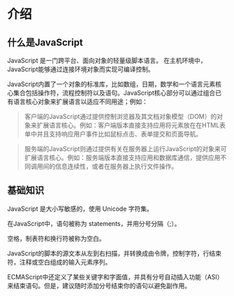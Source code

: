 # 介绍

## 什么是JavaScript

JavaScript 是一门跨平台、面向对象的轻量级脚本语言。 在主机环境中， JavaScript能够通过连接环境对象而实现可编译控制。

JavaScript内置了一个对象的标准库，比如数组，日期，数学和一个语言元素核心集合包括操作符，流程控制符以及语句。JavaScript核心部分可以通过组合已有语言核心对象来扩展语言以适应不同用途；例如：

> 客户端的JavaScript通过提供控制浏览器及其文档对象模型（DOM）的对象来扩展语言核心。例如：客户端版本直接支持应用将元素放在在HTML表单中并且支持响应用户事件比如鼠标点击、表单提交和页面导航。

> 服务端的JavaScript则通过提供有关在服务器上运行JavaScript的对象来可扩展语言核心。例如：服务端版本直接支持应用和数据库通信，提供应用不同调用间的信息连续性，或者在服务器上执行文件操作。

## 基础知识

JavaScript 是大小写敏感的，使用 Unicode 字符集。

在JavaScript中，语句被称为 statements，并用分号分隔（;）。

空格，制表符和换行符被称为空白。 

JavaScript的脚本的源文本从左到右扫描，并转换成由令牌，控制字符，行结束符，注释或空白组成的输入元素序列。 

ECMAScript中还定义了某些关键字和字面值，并具有分号自动插入功能（ASI）来结束语句。但是，建议随时添加分号结束你的语句以避免副作用。